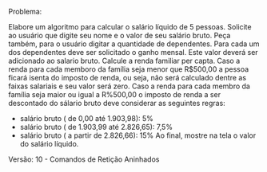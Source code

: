 Problema:

Elabore um algoritmo para calcular o salário líquido de 5 pessoas.
Solicite ao usuário que digite seu nome e o valor de seu salário bruto.
Peça também, para o usuário digitar a quantidade de dependentes.
Para cada um dos dependentes deve ser solicitado o ganho mensal. Este valor deverá ser adicionado ao salario bruto.
Calcule a renda familiar per capta.
Caso a renda para cada memboro da família seja menor que R$500,00 a pessoa ficará isenta do imposto de renda, ou seja, não será calculado dentre as faixas salariais e seu valor será zero.
Caso a renda para cada membro da família seja maior ou igual a R%500,00 o imposto de renda a ser descontado do sálario bruto deve considerar as seguintes regras:
* salário bruto ( de 0,00 até 1.903,98): 5%
* salário bruto ( de 1.903,99 até 2.826,65): 7,5%
* salário bruto ( a partir de 2.826,66): 15%
Ao final, mostre na tela o valor do salário líquido.

Versão: 10 - Comandos de Retição Aninhados